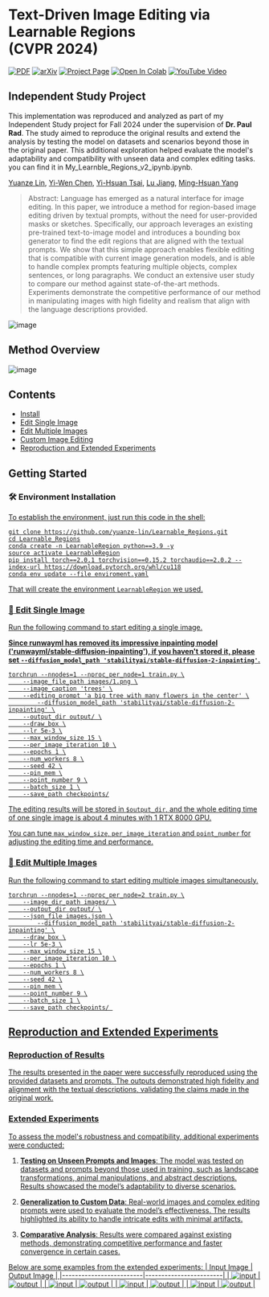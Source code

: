 # Text-Driven Image Editing via Learnable Regions <br /> (CVPR 2024)

[![PDF](https://img.shields.io/badge/PDF-Download-orange?style=flat-square&logo=adobeacrobatreader&logoColor=white)](https://openaccess.thecvf.com/content/CVPR2024/papers/Lin_Text-Driven_Image_Editing_via_Learnable_Regions_CVPR_2024_paper.pdf)
[![arXiv](https://img.shields.io/badge/arXiv-2311.16432-b31b1b.svg)](https://arxiv.org/pdf/2311.16432) 
[![Project Page](https://img.shields.io/badge/Project%20Page-Visit%20Now-0078D4?style=flat-square&logo=googlechrome&logoColor=white)](https://yuanze-lin.me/LearnableRegions_page/)
[![Open In Colab](https://colab.research.google.com/assets/colab-badge.svg)](https://colab.research.google.com/drive/1mRWzNOlo_RR_zvrnHODgBoPAa59vGUdz#scrollTo=v_4gmzDOzN98)
[![YouTube Video](https://img.shields.io/badge/YouTube%20Video-FF0000?style=flat-square&logo=youtube&logoColor=white)](https://www.youtube.com/watch?v=FpMWRXFraK8&feature=youtu.be)

## Independent Study Project
This implementation was reproduced and analyzed as part of my Independent Study project for Fall 2024 under the supervision of **Dr. Paul Rad**. The study aimed to reproduce the original results and extend the analysis by testing the model on datasets and scenarios beyond those in the original paper. This additional exploration helped evaluate the model's adaptability and compatibility with unseen data and complex editing tasks. you can find it in My_Learnble_Regions_v2_ipynb.ipynb.




[Yuanze Lin](https://yuanze-lin.me/), [Yi-Wen Chen](https://wenz116.github.io/), [Yi-Hsuan Tsai](https://sites.google.com/site/yihsuantsai/), [Lu Jiang](http://www.lujiang.info/), [Ming-Hsuan Yang](https://faculty.ucmerced.edu/mhyang/)

> Abstract: Language has emerged as a natural interface for image editing. In this paper, we introduce a method for region-based image editing driven by textual prompts, without the need for user-provided masks or sketches. Specifically, our approach leverages an existing pre-trained text-to-image model and introduces a bounding box generator to find the edit regions that are aligned with the textual prompts. We show that this simple approach enables flexible editing that is compatible with current image generation models, and is able to handle complex prompts featuring multiple objects, complex sentences, or long paragraphs. We conduct an extensive user study to compare our method against state-of-the-art methods. Experiments demonstrate the competitive performance of our method in manipulating images with high fidelity and realism that align with the language descriptions provided.

![image](https://github.com/yuanze-lin/LearnableRegions/blob/main/assets/overview.png)

## Method Overview

![image](https://github.com/yuanze-lin/LearnableRegions/blob/main/assets/framework.png)


## Contents

- [Install](#install)
- [Edit Single Image](#edit_single_image)
- [Edit Multiple Images](#edit_multiple_images)
- [Custom Image Editing](#custom_editing)
- [Reproduction and Extended Experiments](#reproduction_and_experiments)

## Getting Started

### :hammer_and_wrench: Environment Installation <a href="#install" id="install"/>
To establish the environment, just run this code in the shell:
```
git clone https://github.com/yuanze-lin/Learnable_Regions.git
cd Learnable_Regions
conda create -n LearnableRegion python==3.9 -y
source activate LearnableRegion
pip install torch==2.0.1 torchvision==0.15.2 torchaudio==2.0.2 --index-url https://download.pytorch.org/whl/cu118
conda env update --file enviroment.yaml
```
That will create the environment ```LearnableRegion``` we used.

### :tophat: Edit Single Image <a href="#edit_single_image" id="edit_single_image"/>
Run the following command to start editing a single image.

**Since runwayml has removed its impressive inpainting model ('runwayml/stable-diffusion-inpainting'),
if you haven't stored it, please set `--diffusion_model_path 'stabilityai/stable-diffusion-2-inpainting'`.**

```
torchrun --nnodes=1 --nproc_per_node=1 train.py \
	--image_file_path images/1.png \
	--image_caption 'trees' \
	--editing_prompt 'a big tree with many flowers in the center' \
        --diffusion_model_path 'stabilityai/stable-diffusion-2-inpainting' \
	--output_dir output/ \
	--draw_box \
	--lr 5e-3 \
	--max_window_size 15 \
	--per_image_iteration 10 \
	--epochs 1 \
	--num_workers 8 \
	--seed 42 \
	--pin_mem \
	--point_number 9 \
	--batch_size 1 \
	--save_path checkpoints/
```

The editing results will be stored in ```$output_dir```, and the whole editing time of one single image is about 4 minutes with 1 RTX 8000 GPU.  

You can tune `max_window_size`, `per_image_iteration` and `point_number` for adjusting the editing time and performance.

### :space_invader: Edit Multiple Images <a href="#edit_multiple_images" id="edit_multiple_images"/>
Run the following command to start editing multiple images simultaneously.

```
torchrun --nnodes=1 --nproc_per_node=2 train.py \
	--image_dir_path images/ \
	--output_dir output/ \
	--json_file images.json \
        --diffusion_model_path 'stabilityai/stable-diffusion-2-inpainting' \
	--draw_box \
	--lr 5e-3 \
	--max_window_size 15 \
	--per_image_iteration 10 \
	--epochs 1 \
	--num_workers 8 \
	--seed 42 \
	--pin_mem \
	--point_number 9 \
	--batch_size 1 \
	--save_path checkpoints/ 
```

## Reproduction and Extended Experiments <a href="#reproduction_and_experiments" id="reproduction_and_experiments"/>

### Reproduction of Results
The results presented in the paper were successfully reproduced using the provided datasets and prompts. The outputs demonstrated high fidelity and alignment with the textual descriptions, validating the claims made in the original work.

### Extended Experiments
To assess the model's robustness and compatibility, additional experiments were conducted:

1. **Testing on Unseen Prompts and Images**: The model was tested on datasets and prompts beyond those used in training, such as landscape transformations, animal manipulations, and abstract descriptions. Results showcased the model’s adaptability to diverse scenarios.

2. **Generalization to Custom Data**: Real-world images and complex editing prompts were used to evaluate the model’s effectiveness. The results highlighted its ability to handle intricate edits with minimal artifacts.

3. **Comparative Analysis**: Results were compared against existing methods, demonstrating competitive performance and faster convergence in certain cases.

Below are some examples from the extended experiments:
| Input Image            | Output Image           |
|-------------------------|------------------------|
| ![input](assets/alpaca.png) | ![output](assets/alpaca2.png) |
| ![input](assets/cake.png)   | ![output](assets/cake2.png)   |
| ![input](assets/igloo.png)  | ![output](assets/igloo2.png)  |
| ![input](assets/lake.png)   | ![output](assets/lake2.png)   |




